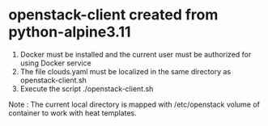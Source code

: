# openstack-client created from python-alpine3.11

1. Docker must be installed and the current user must be authorized for using Docker service
2. The file clouds.yaml must be localized in the same directory as openstack-client.sh
4. Execute the script ./openstack-client.sh

Note : The current local directory is mapped with /etc/openstack volume of container to work with heat templates.

